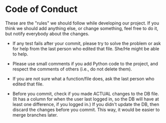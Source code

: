 # Code of Conduct

These are the "rules" we should follow while developing our project. If you think we should add anything else, or change something, feel free to do it, but notify everybody about the changes.

- If any test fails after your commit, please try to solve the problem or ask for help from the last person who edited that file. She/He might be able to help.

- Please use small comments if you add Python code to the project, and respect the comments of others (i.e., do not delete them).

- If you are not sure what a function/file does, ask the last person who edited that file.

- Before you commit, check if you made ACTUAL changes to the DB file. (It has a column for when the user last logged in, so the DB will have at least one difference, if you logged in.) If you didn't update the DB, then discard the changes before you commit. This way, it would be easier to merge branches later.
